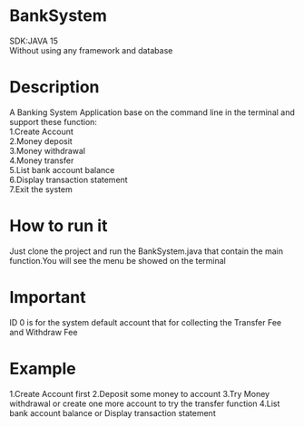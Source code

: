 # BankSystem
SDK:JAVA 15\
Without using any framework and database
# Description
A Banking System Application base on the command line in the terminal and support these function:\
1.Create Account\
2.Money deposit\
3.Money withdrawal\
4.Money transfer\
5.List bank account balance\
6.Display transaction statement\
7.Exit the system
# How to run it 
Just clone the project and run the BankSystem.java that contain the main function.You will see the menu be showed on the terminal

# Important
ID 0 is for the system default account that for collecting the Transfer Fee and Withdraw Fee
# Example
1.Create Account first
2.Deposit some money to account 
3.Try Money withdrawal or create one more account to try the transfer function
4.List bank account balance or Display transaction statement  



